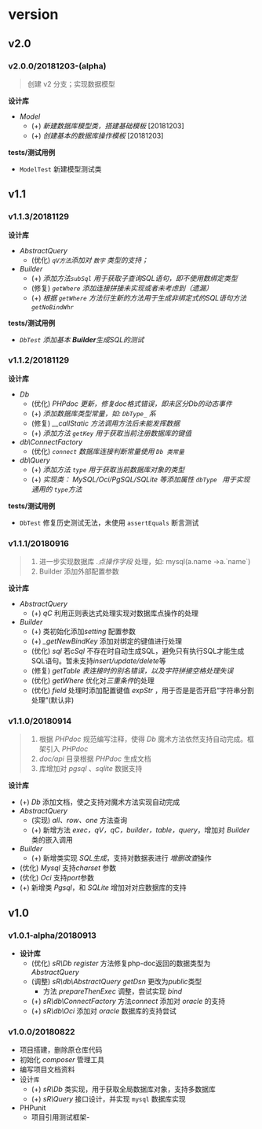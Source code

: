 # version

## v2.0

### v2.0.0/20181203-(alpha)

> 创建 v2 分支；实现数据模型

**设计库**

- *Model*
  - (+) *新建数据库模型类，搭建基础模板*    [20181203]
  - (+) *创建基本的数据库操作模板*      [20181203]

**tests/测试用例**

- `ModelTest` 新建模型测试类



## v1.1

### v1.1.3/20181129

**设计库**

- *AbstractQuery*
  - (优化) *`qV方法`添加对 `数字` 类型的支持；*
- *Builder*
  - (+) *添加方法`subSql` 用于获取子查询SQL语句，即不使用数绑定类型*
  - (修复) *`getWhere` 添加连接拼接未实现或者未考虑到（遗漏）*
  - (+) *根据 `getWhere` 方法衍生新的方法用于生成非绑定式的SQL语句方法`getNoBindWhr`*

**tests/测试用例**

- _`DbTest` 添加基本 **Builder**生成SQL的测试_



### v1.1.2/20181129

**设计库**

- *Db*
  - (优化) *PHPdoc 更新，修复doc格式错误，即未区分Db的动态事件*
  - (+) *添加数据库类型常量，如: `DbType_` 系*
  - (修复) *__callStatic 方法调用方法后未能发挥数据*
  - (+) *添加方法 `getKey` 用于获取当前注册数据库的键值*
- *db\ConnectFactory*
  - (优化) *`connect` 数据库连接判断常量使用 `Db 类常量`*
- *db\Query*
  - (+) *添加方法 `type` 用于获取当前数据库对象的类型*
  - (+) *实现类： MySQL/Oci/PgSQL/SQLite 等添加属性 `dbType ` 用于实现通用的 `type`方法*

**tests/测试用例**

- `DbTest` 修复历史测试无法，未使用 `assertEquals` 断言测试



### v1.1.1/20180916

> 1. 进一步实现数据库 *.点操作字段* 处理，如:  mysql(a.name ->a.\`name\`)
> 2. Builder 添加外部配置参数

**设计库**

- *AbstractQuery*
  - (+) *qC* 利用正则表达式处理实现对数据库点操作的处理
- *Builder*
  - (+) 类初始化添加*setting* 配置参数
  - (+) *_getNewBindKey* 添加对绑定的键值进行处理
  - (优化) *sql* 若*cSql* 不存在时自动生成SQL，避免只有执行SQL才能生成SQL语句。暂未支持*insert/update/delete*等
  - (修复) *getTable* *表连接时的别名错误，以及字符拼接空格处理失误*
  - (优化) *getWhere* 优化对*三重条件*的处理
  - (优化) *field* 处理时添加配置键值 *expStr* ，用于否是是否开启“字符串分割处理”(默认非)



### v1.1.0/20180914

> 1. 根据 *PHPdoc* 规范编写注释，使得 *Db* 魔术方法依然支持自动完成。框架引入 *PHPdoc*
> 2. *doc/api* 目录根据 *PHPdoc* 生成文档
> 3. 库增加对 *pgsql* 、*sqlite* 数据支持

**设计库**

- (+) *Db* 添加文档，使之支持对魔术方法实现自动完成
- *AbstractQuery*
  - (实现) *all、row、one* 方法查询
  - (+) 新增方法 *exec，qV，qC，builder，table，query*，增加对 *Builder* 类的嵌入调用
- *Builder*
  - (+) 新增类实现 *SQL生成*，支持对数据表进行 *增删改查*操作
- (优化) *Mysql* 支持*charset* 参数
- (优化) *Oci* 支持*port*参数
- (+) 新增类 *Pgsql*，和 *SQLite* 增加对对应数据库的支持



## v1.0

### v1.0.1-alpha/20180913

- **设计库**
  - (优化) *sR\Db* *register* 方法修复php-doc返回的数据类型为 *AbstractQuery*
  - (调整) *sR\db\AbstractQuery* *getDsn* 更改为*public*类型
    - 方法 *prepareThenExec* 调整，尝试实现 *bind* 
  - (+) *sR\db\ConnectFactory* 方法*connect* 添加对 *oracle* 的支持
  - (+) *sR\db\Oci* 添加对 *oracle* 数据库的支持尝试

### v1.0.0/20180822

- 项目搭建，删除原仓库代码
- 初始化 *composer* 管理工具
- 编写项目文档资料
- 设计``库``
  - (+) *sR\Db* 类实现，用于获取全局数据库对象，支持多数据库
  - (+) *sR\Query* 接口设计，并实现 ``mysql`` 数据库实现
- PHPunit
  - 项目引用测试框架-